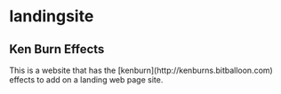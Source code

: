 # landingsite
<h2> Ken Burn Effects </h2>
This is a website that has the [kenburn](http://kenburns.bitballoon.com) effects to add on a landing web page site.
